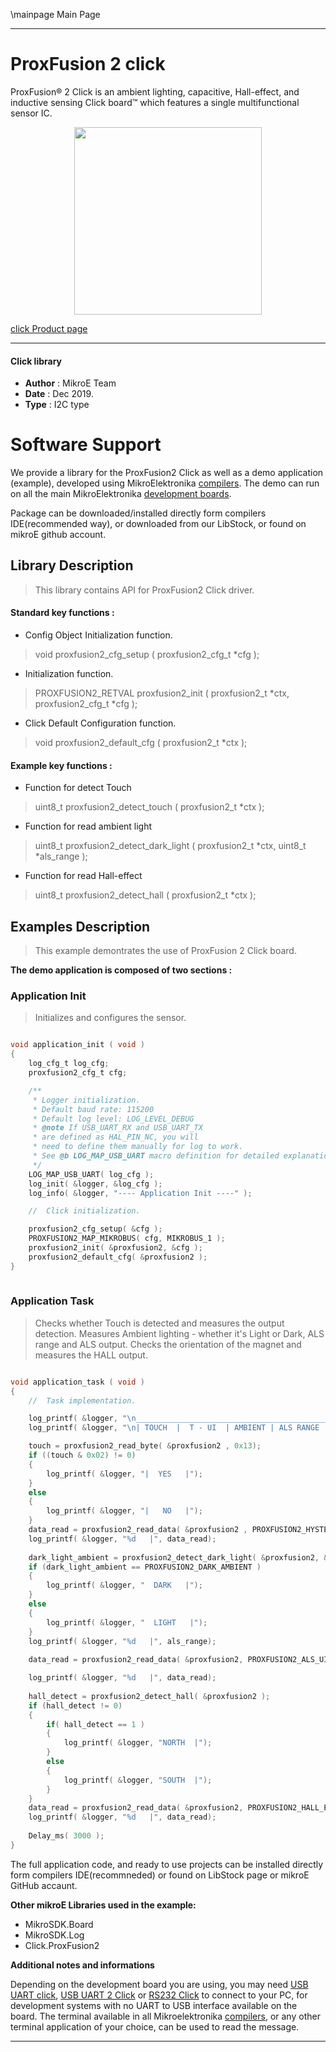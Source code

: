 \mainpage Main Page
 
 

---
# ProxFusion 2 click

ProxFusion® 2 Click is an ambient lighting, capacitive, Hall-effect, and inductive sensing Click board™ which features a single multifunctional sensor IC. 

<p align="center">
  <img src="https://download.mikroe.com/images/click_for_ide/proxfusion2_click.png" height=300px>
</p>

[click Product page](https://www.mikroe.com/proxfusion-2-click)

---


#### Click library 

- **Author**        : MikroE Team
- **Date**          : Dec 2019.
- **Type**          : I2C type


# Software Support

We provide a library for the ProxFusion2 Click 
as well as a demo application (example), developed using MikroElektronika 
[compilers](https://shop.mikroe.com/compilers). 
The demo can run on all the main MikroElektronika [development boards](https://shop.mikroe.com/development-boards).

Package can be downloaded/installed directly form compilers IDE(recommended way), or downloaded from our LibStock, or found on mikroE github account. 

## Library Description

> This library contains API for ProxFusion2 Click driver.

#### Standard key functions :

- Config Object Initialization function.
> void proxfusion2_cfg_setup ( proxfusion2_cfg_t *cfg ); 
 
- Initialization function.
> PROXFUSION2_RETVAL proxfusion2_init ( proxfusion2_t *ctx, proxfusion2_cfg_t *cfg );

- Click Default Configuration function.
> void proxfusion2_default_cfg ( proxfusion2_t *ctx );


#### Example key functions :

- Function for detect Touch
> uint8_t proxfusion2_detect_touch ( proxfusion2_t *ctx );
 
- Function for read ambient light
> uint8_t proxfusion2_detect_dark_light ( proxfusion2_t *ctx, uint8_t *als_range );

- Function for read Hall-effect 
> uint8_t proxfusion2_detect_hall ( proxfusion2_t *ctx );

## Examples Description

> This example demontrates the use of ProxFusion 2 Click board.

**The demo application is composed of two sections :**

### Application Init 

> Initializes and configures the sensor.

```c

void application_init ( void )
{
    log_cfg_t log_cfg;
    proxfusion2_cfg_t cfg;

    /** 
     * Logger initialization.
     * Default baud rate: 115200
     * Default log level: LOG_LEVEL_DEBUG
     * @note If USB_UART_RX and USB_UART_TX 
     * are defined as HAL_PIN_NC, you will 
     * need to define them manually for log to work. 
     * See @b LOG_MAP_USB_UART macro definition for detailed explanation.
     */
    LOG_MAP_USB_UART( log_cfg );
    log_init( &logger, &log_cfg );
    log_info( &logger, "---- Application Init ----" );

    //  Click initialization.

    proxfusion2_cfg_setup( &cfg );
    PROXFUSION2_MAP_MIKROBUS( cfg, MIKROBUS_1 );
    proxfusion2_init( &proxfusion2, &cfg );
    proxfusion2_default_cfg( &proxfusion2 );
}
  
```

### Application Task

> Checks whether Touch is detected and measures the output detection.
> Measures Ambient lighting - whether it's Light or Dark, ALS range and ALS output.
> Checks the orientation of the magnet and measures the HALL output.

```c

void application_task ( void )
{
    //  Task implementation.

    log_printf( &logger, "\n_________________________________________________________________________\n");
    log_printf( &logger, "\n| TOUCH  |  T - UI  | AMBIENT | ALS RANGE |  ALS UI  |  HALL  | HALL UI |\n");

    touch = proxfusion2_read_byte( &proxfusion2 , 0x13);
    if ((touch & 0x02) != 0)
    {
        log_printf( &logger, "|  YES   |");
    }
    else
    {
        log_printf( &logger, "|   NO   |");
    }
    data_read = proxfusion2_read_data( &proxfusion2 , PROXFUSION2_HYSTERESIS_UI_OUTPUT );
    log_printf( &logger, "%d   |", data_read);
 
    dark_light_ambient = proxfusion2_detect_dark_light( &proxfusion2, &als_range);
    if (dark_light_ambient == PROXFUSION2_DARK_AMBIENT )
    {
        log_printf( &logger, "  DARK   |");
    }
    else
    {
        log_printf( &logger, "  LIGHT   |");
    }
    log_printf( &logger, "%d   |", als_range);
 
    data_read = proxfusion2_read_data( &proxfusion2, PROXFUSION2_ALS_UI_OUTPUT );

    log_printf( &logger, "%d   |", data_read);
 
    hall_detect = proxfusion2_detect_hall( &proxfusion2 );
    if (hall_detect != 0)
    {
        if( hall_detect == 1 )
        {
            log_printf( &logger, "NORTH  |");
        }
        else
        {
            log_printf( &logger, "SOUTH  |");
        }
    }
    data_read = proxfusion2_read_data( &proxfusion2, PROXFUSION2_HALL_EFFECT_UI_OUTPUT );
    log_printf( &logger, "%d   |", data_read);
    
    Delay_ms( 3000 );
}

```


The full application code, and ready to use projects can be  installed directly form compilers IDE(recommneded) or found on LibStock page or mikroE GitHub accaunt.

**Other mikroE Libraries used in the example:** 

- MikroSDK.Board
- MikroSDK.Log
- Click.ProxFusion2

**Additional notes and informations**

Depending on the development board you are using, you may need 
[USB UART click](https://shop.mikroe.com/usb-uart-click), 
[USB UART 2 Click](https://shop.mikroe.com/usb-uart-2-click) or 
[RS232 Click](https://shop.mikroe.com/rs232-click) to connect to your PC, for 
development systems with no UART to USB interface available on the board. The 
terminal available in all Mikroelektronika 
[compilers](https://shop.mikroe.com/compilers), or any other terminal application 
of your choice, can be used to read the message.



---
